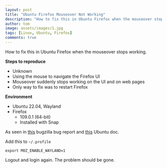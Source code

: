 ```yaml
---
layout: post
title: "Ubuntu Firefox Mouseover Not Working"
description: "How to fix this in Ubuntu Firefox when the mouseover stops working"
author: tom
image: assets/images/1.jpg
tags: [Linux, Ubuntu, Firefox]
comments: true
---
```


How to fix this in Ubuntu Firefox when the mouseover stops working.

**Steps to reproduce**

* Unknown
* Using the mouse to navigate the Firefox UI
* Mouseover suddenly stops working on the UI and on web pages
* Only way to fix was to restart Firefox

**Environment**

* Ubuntu 22.04, Wayland
* Firefox
  * 109.0.1 (64-bit)
  * Installed with Snap

As seen in [this](https://bugzilla.mozilla.org/show_bug.cgi?id=1774531) bugzilla bug report and [this](https://help.ubuntu.com/community/EnvironmentVariables) Ubuntu doc.

Add this to `~/.profile`

	export MOZ_ENABLE_WAYLAND=1

Logout and login again. The problem should be gone.